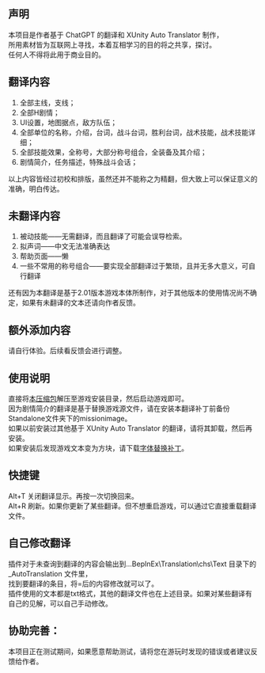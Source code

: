 ## 声明  
本项目是作者基于 ChatGPT 的翻译和 XUnity Auto Translator 制作，  
所用素材皆为互联网上寻找，本着互相学习的目的将之共享，探讨。  
任何人不得将此用于商业目的。
  
## 翻译内容  
1. 全部主线，支线；  
2. 全部H剧情；  
3. UI设置，地图据点，敌方队伍；  
4. 全部单位的名称，介绍，台词，战斗台词，胜利台词，战术技能，战术技能详细；  
5. 全部技能效果，全称号，大部分称号组合，全装备及其介绍；  
6. 剧情简介，任务描述，特殊战斗会话；

以上内容皆经过初校和排版，虽然还并不能称之为精翻，但大致上可以保证意义的准确，明白传达。  
  
## 未翻译内容  
1. 被动技能——无需翻译，而且翻译了可能会误导检索。  
2. 拟声词——中文无法准确表达  
3. 帮助页面——懒  
4. 一些不常用的称号组合——要实现全部翻译过于繁琐，且并无多大意义，可自行翻译
 
还有因为本翻译是基于2.01版本游戏本体所制作，对于其他版本的使用情况尚不确定，如果有未翻译的文本还请向作者反馈。  
  
## 额外添加内容  
请自行体验。后续看反馈会进行调整。  
  
## 使用说明  
直接将[本压缩包](https://github.com/heroncrow/vbs_gptTrans/releases/tag/v2.01.27)解压至游戏安装目录，然后启动游戏即可。  
因为剧情简介的翻译是基于替换游戏源文件，请在安装本翻译补丁前备份Standalone文件夹下的missionimage。  
如果以前安装过其他基于 XUnity Auto Translator 的翻译，请将其卸载，然后再安装。  
如果安装后发现游戏文本变为方块，请下载[字体替换补丁](https://github.com/heroncrow/vbs_gptTrans/releases/tag/fontfix_new)。


## 快捷键  
Alt+T 关闭翻译显示。再按一次切换回来。  
Alt+R 刷新。如果你更新了某些翻译。但不想重启游戏，可以通过它直接重载翻译文件。  


## 自己修改翻译  
插件对于未查询到翻译的内容会输出到...BepInEx\Translation\chs\Text 目录下的 _AutoTranslation 文件里，  
找到要翻译的条目，将=后的内容修改就可以了。  
插件使用的文本都是txt格式，其他的翻译文件也在上述目录。如果对某些翻译有自己的见解，可以自己手动修改。  


## 协助完善：  
本项目正在测试期间，如果愿意帮助测试，请将您在游玩时发现的错误或者建议反馈给作者。
